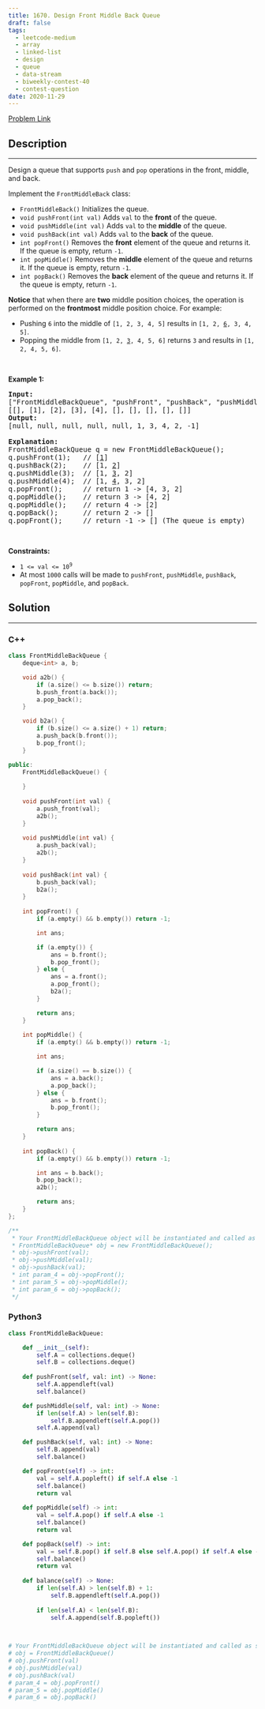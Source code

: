 ```yaml
---
title: 1670. Design Front Middle Back Queue
draft: false
tags: 
  - leetcode-medium
  - array
  - linked-list
  - design
  - queue
  - data-stream
  - biweekly-contest-40
  - contest-question
date: 2020-11-29
---
```


[Problem Link](https://leetcode.com/problems/design-front-middle-back-queue/)

## Description

---
<p>Design a queue that supports <code>push</code> and <code>pop</code> operations in the front, middle, and back.</p>

<p>Implement the <code>FrontMiddleBack</code> class:</p>

<ul>
	<li><code>FrontMiddleBack()</code> Initializes the queue.</li>
	<li><code>void pushFront(int val)</code> Adds <code>val</code> to the <strong>front</strong> of the queue.</li>
	<li><code>void pushMiddle(int val)</code> Adds <code>val</code> to the <strong>middle</strong> of the queue.</li>
	<li><code>void pushBack(int val)</code> Adds <code>val</code> to the <strong>back</strong> of the queue.</li>
	<li><code>int popFront()</code> Removes the <strong>front</strong> element of the queue and returns it. If the queue is empty, return <code>-1</code>.</li>
	<li><code>int popMiddle()</code> Removes the <strong>middle</strong> element of the queue and returns it. If the queue is empty, return <code>-1</code>.</li>
	<li><code>int popBack()</code> Removes the <strong>back</strong> element of the queue and returns it. If the queue is empty, return <code>-1</code>.</li>
</ul>

<p><strong>Notice</strong> that when there are <b>two</b> middle position choices, the operation is performed on the <strong>frontmost</strong> middle position choice. For example:</p>

<ul>
	<li>Pushing <code>6</code> into the middle of <code>[1, 2, 3, 4, 5]</code> results in <code>[1, 2, <u>6</u>, 3, 4, 5]</code>.</li>
	<li>Popping the middle from <code>[1, 2, <u>3</u>, 4, 5, 6]</code> returns <code>3</code> and results in <code>[1, 2, 4, 5, 6]</code>.</li>
</ul>

<p>&nbsp;</p>
<p><strong class="example">Example 1:</strong></p>

<pre>
<strong>Input:</strong>
[&quot;FrontMiddleBackQueue&quot;, &quot;pushFront&quot;, &quot;pushBack&quot;, &quot;pushMiddle&quot;, &quot;pushMiddle&quot;, &quot;popFront&quot;, &quot;popMiddle&quot;, &quot;popMiddle&quot;, &quot;popBack&quot;, &quot;popFront&quot;]
[[], [1], [2], [3], [4], [], [], [], [], []]
<strong>Output:</strong>
[null, null, null, null, null, 1, 3, 4, 2, -1]

<strong>Explanation:</strong>
FrontMiddleBackQueue q = new FrontMiddleBackQueue();
q.pushFront(1);   // [<u>1</u>]
q.pushBack(2);    // [1, <u>2</u>]
q.pushMiddle(3);  // [1, <u>3</u>, 2]
q.pushMiddle(4);  // [1, <u>4</u>, 3, 2]
q.popFront();     // return 1 -&gt; [4, 3, 2]
q.popMiddle();    // return 3 -&gt; [4, 2]
q.popMiddle();    // return 4 -&gt; [2]
q.popBack();      // return 2 -&gt; []
q.popFront();     // return -1 -&gt; [] (The queue is empty)
</pre>

<p>&nbsp;</p>
<p><strong>Constraints:</strong></p>

<ul>
	<li><code>1 &lt;= val &lt;= 10<sup>9</sup></code></li>
	<li>At most&nbsp;<code>1000</code>&nbsp;calls will be made to&nbsp;<code>pushFront</code>,&nbsp;<code>pushMiddle</code>,&nbsp;<code>pushBack</code>, <code>popFront</code>, <code>popMiddle</code>, and <code>popBack</code>.</li>
</ul>


## Solution

---
### C++
``` cpp title='design-front-middle-back-queue'
class FrontMiddleBackQueue {
    deque<int> a, b;

    void a2b() {
        if (a.size() <= b.size()) return;
        b.push_front(a.back());
        a.pop_back();
    }

    void b2a() {
        if (b.size() <= a.size() + 1) return;
        a.push_back(b.front());
        b.pop_front();
    }

public:
    FrontMiddleBackQueue() {
        
    }
    
    void pushFront(int val) {
        a.push_front(val);
        a2b();
    }
    
    void pushMiddle(int val) {
        a.push_back(val);
        a2b();
    }
    
    void pushBack(int val) {
        b.push_back(val);
        b2a();
    }
    
    int popFront() {
        if (a.empty() && b.empty()) return -1;

        int ans;

        if (a.empty()) {
            ans = b.front();
            b.pop_front();
        } else {
            ans = a.front();
            a.pop_front();
            b2a();
        }

        return ans;
    }
    
    int popMiddle() {
        if (a.empty() && b.empty()) return -1;

        int ans;

        if (a.size() == b.size()) {
            ans = a.back();
            a.pop_back();
        } else {
            ans = b.front();
            b.pop_front();
        }

        return ans;
    }
    
    int popBack() {
        if (a.empty() && b.empty()) return -1;

        int ans = b.back();
        b.pop_back();
        a2b();

        return ans;
    }
};

/**
 * Your FrontMiddleBackQueue object will be instantiated and called as such:
 * FrontMiddleBackQueue* obj = new FrontMiddleBackQueue();
 * obj->pushFront(val);
 * obj->pushMiddle(val);
 * obj->pushBack(val);
 * int param_4 = obj->popFront();
 * int param_5 = obj->popMiddle();
 * int param_6 = obj->popBack();
 */
```
### Python3
``` py title='design-front-middle-back-queue'
class FrontMiddleBackQueue:

    def __init__(self):
        self.A = collections.deque()
        self.B = collections.deque()
        
    def pushFront(self, val: int) -> None:
        self.A.appendleft(val)
        self.balance()

    def pushMiddle(self, val: int) -> None:
        if len(self.A) > len(self.B):
            self.B.appendleft(self.A.pop())
        self.A.append(val)

    def pushBack(self, val: int) -> None:
        self.B.append(val)
        self.balance()

    def popFront(self) -> int:
        val = self.A.popleft() if self.A else -1
        self.balance()
        return val
        
    def popMiddle(self) -> int:
        val = self.A.pop() if self.A else -1
        self.balance()
        return val

    def popBack(self) -> int:
        val = self.B.pop() if self.B else self.A.pop() if self.A else -1
        self.balance()
        return val
        
    def balance(self) -> None:
        if len(self.A) > len(self.B) + 1:
            self.B.appendleft(self.A.pop())
        
        if len(self.A) < len(self.B):
            self.A.append(self.B.popleft())
        


# Your FrontMiddleBackQueue object will be instantiated and called as such:
# obj = FrontMiddleBackQueue()
# obj.pushFront(val)
# obj.pushMiddle(val)
# obj.pushBack(val)
# param_4 = obj.popFront()
# param_5 = obj.popMiddle()
# param_6 = obj.popBack()
```

